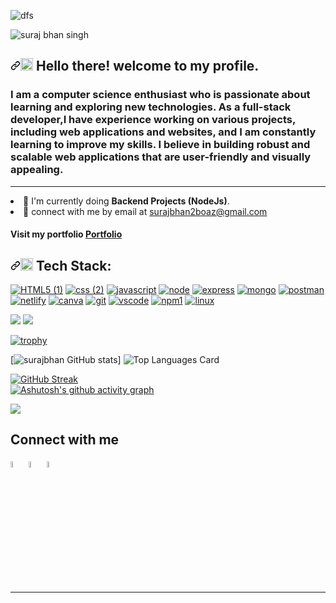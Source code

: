 
![dfs](https://user-images.githubusercontent.com/80870870/234917106-7e268bab-be5e-4b66-b0f5-52ff7a43d12a.png)


![suraj bhan singh](https://user-images.githubusercontent.com/80870870/235311809-d8715b1c-cb68-4764-917a-a85537b96553.gif)



<h2 dir="auto"><a id="user-content-️-about-me" class="anchor" aria-hidden="true" href="#️-about-me"><svg class="octicon octicon-link" viewBox="0 0 16 16" version="1.1" width="16" height="16" aria-hidden="true"><path fill-rule="evenodd" d="M7.775 3.275a.75.75 0 001.06 1.06l1.25-1.25a2 2 0 112.83 2.83l-2.5 2.5a2 2 0 01-2.83 0 .75.75 0 00-1.06 1.06 3.5 3.5 0 004.95 0l2.5-2.5a3.5 3.5 0 00-4.95-4.95l-1.25 1.25zm-4.69 9.64a2 2 0 010-2.83l2.5-2.5a2 2 0 012.83 0 .75.75 0 001.06-1.06 3.5 3.5 0 00-4.95 0l-2.5 2.5a3.5 3.5 0 004.95 4.95l1.25-1.25a.75.75 0 00-1.06-1.06l-1.25 1.25a2 2 0 01-2.83 0z"></path></svg></a><g-emoji class="g-emoji" alias="raising_hand_man" fallback-src="https://github.githubassets.com/images/icons/emoji/unicode/1f64b-2642.png"><img class="emoji" alt="raising_hand_man" height="20" width="20" src="https://github.githubassets.com/images/icons/emoji/unicode/1f64b-2642.png"></g-emoji> Hello there! welcome to my profile.
  </h2>
  
  ### I am a computer science enthusiast who is passionate about learning and exploring new technologies. As a full-stack developer,I have experience working on various projects, including web applications and websites, and I am constantly learning to improve my skills. I believe in building robust and scalable web applications that are user-friendly and visually appealing.
  <hr>
  
  <li><g-emoji class="g-emoji" alias="telescope" fallback-src="https://github.githubassets.com/images/icons/emoji/unicode/1f52d.png">🔭</g-emoji> I'm currently doing <strong>Backend Projects (NodeJs)</strong>.</li>
  
  <li><g-emoji class="g-emoji" alias="speech_balloon" fallback-src="https://github.githubassets.com/images/icons/emoji/unicode/1f4ac.png">💬</g-emoji> connect with me by email at <a href="mailto:surajbhan2boaz@gmail.com">surajbhan2boaz@gmail.com</a></li>
  
  
####  Visit my portfolio <a href="https://surajbhan-3.github.io/" rel="nofollow">Portfolio</a></li>

<h2 dir="auto"><a id="user-content--tech-stack-i-know-" class="anchor" aria-hidden="true" href="#-tech-stack-i-know-"><svg class="octicon octicon-link" viewBox="0 0 16 16" version="1.1" width="16" height="16" aria-hidden="true"><path d="m7.775 3.275 1.25-1.25a3.5 3.5 0 1 1 4.95 4.95l-2.5 2.5a3.5 3.5 0 0 1-4.95 0 .751.751 0 0 1 .018-1.042.751.751 0 0 1 1.042-.018 1.998 1.998 0 0 0 2.83 0l2.5-2.5a2.002 2.002 0 0 0-2.83-2.83l-1.25 1.25a.751.751 0 0 1-1.042-.018.751.751 0 0 1-.018-1.042Zm-4.69 9.64a1.998 1.998 0 0 0 2.83 0l1.25-1.25a.751.751 0 0 1 1.042.018.751.751 0 0 1 .018 1.042l-1.25 1.25a3.5 3.5 0 1 1-4.95-4.95l2.5-2.5a3.5 3.5 0 0 1 4.95 0 .751.751 0 0 1-.018 1.042.751.751 0 0 1-1.042.018 1.998 1.998 0 0 0-2.83 0l-2.5 2.5a1.998 1.998 0 0 0 0 2.83Z"></path></svg></a><g-emoji class="g-emoji" alias="rocket" fallback-src="https://github.githubassets.com/images/icons/emoji/unicode/1f680.png"><img class="emoji" alt="rocket" height="20" width="20" src="https://github.githubassets.com/images/icons/emoji/unicode/1f680.png"></g-emoji> Tech Stack:</h2>




[![HTML5 (1)](https://user-images.githubusercontent.com/80870870/226172568-9ece668f-7c2c-44c0-9102-13b5eac65703.png)](https://github.com/surajbhan-3/Skills_logos) <span>[![css (2)](https://user-images.githubusercontent.com/80870870/226172717-cf0e0d14-9861-4d7a-aaca-98dd6a4e4485.png)](https://github.com/surajbhan-3/Skills_logos) <span> [![javascript](https://user-images.githubusercontent.com/80870870/226173076-fb31cc2b-00ca-480e-a6cd-f0dc8374d029.png)](https://github.com/surajbhan-3/Skills_logos) <span>[![node](https://user-images.githubusercontent.com/80870870/226173264-99ec57c7-c80a-4f4c-b8c0-cad17c40c3c2.png)](https://github.com/surajbhan-3/Skills_logos)<span> [![express](https://user-images.githubusercontent.com/80870870/226174111-a576a2f2-6647-4559-ac94-0941ac032ff9.png)](https://github.com/surajbhan-3/Skills_logos)<span>
[![mongo](https://user-images.githubusercontent.com/80870870/226368794-ded31f79-f46f-4bb5-ab9f-b45de79220b6.png)](https://github.com/surajbhan-3/Skills_logos)<span> 
[![postman](https://user-images.githubusercontent.com/80870870/226368828-42825cb5-d475-426b-aec2-fdef6460af0f.png)](https://github.com/surajbhan-3/Skills_logos)<span>
[![netlify](https://user-images.githubusercontent.com/80870870/226368848-eb079081-c717-43a9-9813-4848107fc141.png)](https://github.com/surajbhan-3/Skills_logos)<span>
[![canva](https://user-images.githubusercontent.com/80870870/226368875-7fcdbd16-ab8e-4006-87a4-c3a6ac84845d.png)](https://github.com/surajbhan-3/Skills_logos)<span>
[![git](https://user-images.githubusercontent.com/80870870/226376967-f464b0a4-5906-4d91-bcab-4176898af55a.png)](https://github.com/surajbhan-3/Skills_logos)<span>
[![vscode](https://user-images.githubusercontent.com/80870870/226378741-10a77626-378c-46c6-8dd4-e08617bcefcd.png)](https://github.com/surajbhan-3/Skills_logos)
<span>
[![npm1](https://user-images.githubusercontent.com/80870870/226421563-3df9f271-c07f-4a3b-9286-b079df75124c.png)](https://github.com/surajbhan-3/Skills_logos)
<span>
[![linux](https://user-images.githubusercontent.com/80870870/226421962-46da77f8-2d0a-47bd-b58a-66f4a9ec0fd4.png)](https://github.com/surajbhan-3/Skills_logos)





  
<img src="https://skillicons.dev/icons?i=figma,github,codepen,replit,linux,vim"/>
<!-- <img src="https://is2-ssl.mzstatic.com/image/thumb/Purple116/v4/e4/18/d6/e418d6dd-dd96-2611-f3a8-d771498fead9/icon.png/230x0w.webp" width="6.5%" height="6.5%"> -->


<img src="https://user-images.githubusercontent.com/80870870/225220328-6a3311a1-241e-43a4-bb12-a98298ca9f4c.gif">





<!-- <a href="https://drive.google.com/file/d/1Xts_28p_4MimRII3n7m1d50v9dSt_pVX/view"><img src="https://skillicons.dev/icons?i=html"/>  </a> <span>
<a href="https://drive.google.com/file/d/1Xts_28p_4MimRII3n7m1d50v9dSt_pVX/view"><img src="https://skillicons.dev/icons?i=figma"/>  </a></span> -->






<!---
surajbhan-3/surajbhan-3 is a ✨ special ✨ repository because its `README.md` (this file) appears on your GitHub profile.
You can click the Preview link to take a look at your changes.
--->

[![trophy](https://github-profile-trophy.vercel.app/?username=surajbhan-3&theme=onedark)](https://github.com/ryo-ma/github-profile-trophy)


[![surajbhan GitHub stats](https://github-readme-stats.vercel.app/api?username=surajbhan-3&count_private=true&theme=react)]<span>   ![Top Languages Card](https://github-readme-stats.vercel.app/api/top-langs/?username=surajbhan-3&langs_count=8&count_private=true&layout=compact&theme=react)</span>


[![GitHub Streak](https://streak-stats.demolab.com/?user=surajbhan-3&theme=dark)](https://git.io/streak-stats)
<br>
[![Ashutosh's github activity graph](https://github-readme-activity-graph.cyclic.app/graph?username=surajbhan-3&theme=xcode)](https://github.com/ashutosh00710/github-readme-activity-graph)

<a href="https://github.com/surajbhan-3/Quotes-gifs">
<img src="https://user-images.githubusercontent.com/80870870/225224944-56e12219-1749-4a35-97d7-aa193840597e.gif">
</a>


  
  
  
  
  
## Connect with me

<a href="https://www.linkedin.com/in/surajbhan-singh/" rel="nofollow"><img src="https://cdn-icons-png.flaticon.com/512/2504/2504923.png" data-canonical-src="https://img.icons8.com/android/24/000000/linkedin.png" width="5%" height="5%"></a>
<span>
<a href="https://twitter.com/surajbhan2boaz" rel="nofollow"><img src="https://cdn-icons-png.flaticon.com/512/2504/2504947.png" width="5%" height="5%"></a></span> 
<span>
<a href="https://www.quora.com/profile/Suraj-Bhan-Singh-24" rel="nofollow"><img src="https://cdn-icons-png.flaticon.com/512/3938/3938093.png" width="5%" height="5%"></a></span> 
</span>
  


 <hr>
  


